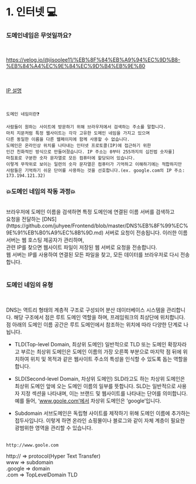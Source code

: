 # 1. 인터넷 💻

### 도메인네임은 무엇일까요?
<br>

<https://velog.io/@jisoolee11/%EB%8F%84%EB%A9%94%EC%9D%B8-%EB%84%A4%EC%9E%84%EC%9D%B4%EB%9E%80>
<br>
<br>
<br>

[IP 설명](https://github.com/juhyee/Frontend/blob/master/DNS%EB%8F%99%EC%9E%91%EB%B0%A9%EC%8B%9D.md)
<br>
<br>


````

도메인 네임이란❓

사람들이 원하는 사이트에 방문하기 위해 브라우저에서 검색하는 주소를 말합니다.
마치 지문처럼 특정 웹사이트는 각각 고유한 도메인 네임을 가지고 있으며
다른 동일한 이름을 다른 웹페이지에 함께 사용할 수 없습니다.
도메인은 온라인상 위치를 나타내는 인터넷 프로토콜(IP)에 접근하기 위한
인간 친화적인 방식으로 만들어졌습니다. IP 주소는 0부터 255까지의 십진법 숫자를]
마침표로 구분한 숫자 문자열로 모든 컴퓨터에 할당되어 있습니다.
이렇게 무작위로 보이는 일련의 숫자 문자열은 컴퓨터가 기억하고 이해하기에는 적합하지만
사람들은 기억하기 쉬운 단어를 사용하는 것을 선호합니다.(ex. google.com의 IP 주소: 173.194.121.32)

````


###  💥도메인 네임의 작동 과정💥
<br>
브라우저에 도메인 이름을 검색하면 특정 도메인에 연결된 이름 서버를 검색하고<br>
요청을 전달하는 [DNS](https://github.com/juhyee/Frontend/blob/master/DNS%EB%8F%99%EC%9E%91%EB%B0%A9%EC%8B%9D.md) 서버로 요청이 전송됩니다. 이러한 이름 서버는 웹 호스팅 제공자가 관리하며,<br>
관련 IP를 찾으면 웹사이트 파일이 저장된 웹 서버로 요청을 전송합니다.<br>
웹 서버는 IP를 사용하여 연결된 모든 파일을 찾고, 모든 데이터를 브라우저로 다시 전송합니다.<br>
<br>

### 도메인 네임의 유형
<br>

DNS는 역트리 형태의 계층적 구조로 구성되어 분산 데이터베이스 시스템을 관리합니다. 해당 구조에서 점은 루트 도메인 역할을 하며, 프레임워크의 최상단에 위치합니다. 점 아래의 도메인 이름 공간은 루트 도메인에서 참조하는 위치에 따라 다양한 단계로 나뉩니다.

* TLD(Top-level Domain, 최상위 도메인)
일반적으로 TLD 또는 도메인 확장자라고 부르는 최상위 도메인은 도메인 이름의 가장 오른쪽 부분으로 마지막 점 뒤에 위치하여 위치 및 목적과 같은 웹사이트 주소의 특성을 인식할 수 있도록 돕는 역할을 합니다.

* SLD(Second-level Domain, 차상위 도메인)
SLD라고도 하는 차상위 도메인은 최상위 도메인 앞에 오는 도메인 이름의 일부를 뜻합니다. SLD는 일반적으로 사용자 지정 섹션을 나타내며, 이는 브랜드 및 웹사이트를 나타내는 단어를 의미합니다. 예를 들어, ‘www.goole.com’에서 차상위 도메인은 ‘google’입니다.

* Subdomain
서브도메인은 독립형 사이트를 제작하기 위해 도메인 이름에 추가하는 접두사입니다. 이렇게 하면 온라인 쇼핑몰이나 블로그와 같이 자체 계층이 필요한 광범위한 영역을 관리할 수 있습니다.
<br><br>
````
http://www.goole.com
````

http:// => protocol(Hyper Text Transfer)<br>
www => subdomain<br>
.google => domain<br>
.com => TopLevelDomain TLD<br>

